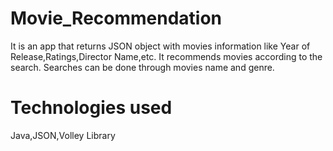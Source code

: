 # Movie_Recommendation
It is an app that returns JSON object with movies information like Year of Release,Ratings,Director Name,etc.
It recommends movies according to the search.
Searches can be done through movies name and genre.
# Technologies used
Java,JSON,Volley Library
